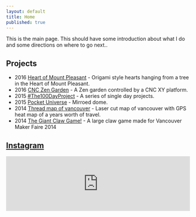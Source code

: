 ```yaml
---
layout: default
title: Home
published: true
---
```


This is the main page. This should have some introduction about what I do and some directions on where to go next..

## Projects

 - 2016 [Heart of Mount Pleasant](/projects/2016-heart-of-mount-pleasant) - Origami style hearts hanging from a tree in the Heart of Mount Pleasant.
 - 2016 [CNC Zen Garden](/projects/2016CNCZenGarden.html) - A Zen garden controlled by a CNC XY platform.
 - 2015 [#The100DayProject](/projects/2015The100DayProject.html) - A series of single day projects. 
 - 2015 [Pocket Universe](/projects/pocketuniverse.html) - Mirroed dome.
 - 2014 [Thread map of vancouver](/projects/threadmapofvancouver.html) - Laser cut map of vancouver with GPS heat map of a years worth of travel.
 - 2014 [The Giant Claw Game!](/projects/thegiantclawgame.html) - A large claw game made for Vancouver Maker Faire 2014

## [Instagram](instagram.com/funvill) 

<!-- SnapWidget -->
<script src="https://snapwidget.com/js/snapwidget.js"></script>
<iframe src="https://snapwidget.com/embed/189896" class="snapwidget-widget" allowTransparency="true" frameborder="0" scrolling="no" style="border:none; overflow:hidden; width:100%; "></iframe>
